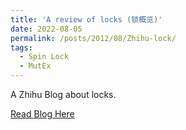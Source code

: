 ```yaml
---
title: 'A review of locks (锁概览)'
date: 2022-08-05
permalink: /posts/2012/08/Zhihu-lock/
tags:
  - Spin Lock
  - MutEx
---
```


A Zhihu Blog about locks.

[Read Blog Here](https://zhuanlan.zhihu.com/p/550205239)
